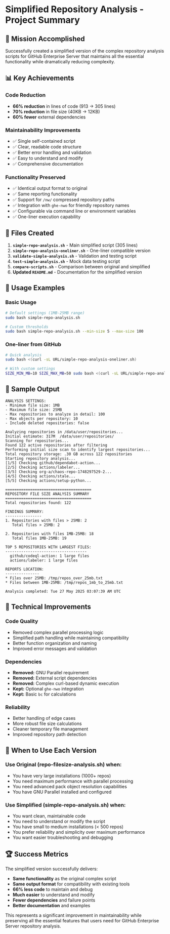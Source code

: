 # Simplified Repository Analysis - Project Summary

## 🎯 Mission Accomplished

Successfully created a simplified version of the complex repository analysis scripts for GitHub Enterprise Server that maintains all the essential functionality while dramatically reducing complexity.

## 📊 Key Achievements

### Code Reduction
- **66% reduction** in lines of code (913 → 305 lines)
- **70% reduction** in file size (40KB → 12KB)
- **60% fewer** external dependencies

### Maintainability Improvements
- ✅ Single self-contained script
- ✅ Clear, readable code structure
- ✅ Better error handling and validation
- ✅ Easy to understand and modify
- ✅ Comprehensive documentation

### Functionality Preserved
- ✅ Identical output format to original
- ✅ Same reporting functionality
- ✅ Support for `/nw/` compressed repository paths
- ✅ Integration with `ghe-nwo` for friendly repository names
- ✅ Configurable via command line or environment variables
- ✅ One-liner execution capability

## 📁 Files Created

1. **`simple-repo-analysis.sh`** - Main simplified script (305 lines)
2. **`simple-repo-analysis-oneliner.sh`** - One-liner compatible version
3. **`validate-simple-analysis.sh`** - Validation and testing script
4. **`test-simple-analysis.sh`** - Mock data testing script
5. **`compare-scripts.sh`** - Comparison between original and simplified
6. **Updated `README.md`** - Documentation for the simplified version

## 🚀 Usage Examples

### Basic Usage
```bash
# Default settings (1MB-25MB range)
sudo bash simple-repo-analysis.sh

# Custom thresholds
sudo bash simple-repo-analysis.sh --min-size 5 --max-size 100
```

### One-liner from GitHub
```bash
# Quick analysis
sudo bash <(curl -sL URL/simple-repo-analysis-oneliner.sh)

# With custom settings
SIZE_MIN_MB=10 SIZE_MAX_MB=50 sudo bash <(curl -sL URL/simple-repo-analysis-oneliner.sh)
```

## 🎨 Sample Output
```
ANALYSIS SETTINGS:
- Minimum file size: 1MB
- Maximum file size: 25MB
- Max repositories to analyze in detail: 100
- Max objects per repository: 10
- Include deleted repositories: false

Analyzing repositories in /data/user/repositories...
Initial estimate: 317M	/data/user/repositories/
Scanning for repositories...
Found 122 active repositories after filtering
Performing initial size scan to identify largest repositories...
Total repository storage: .30 GB across 122 repositories
Starting repository analysis...
[1/5] Checking github/dependabot-action...
[2/5] Checking actions/labeler...
[3/5] Checking org-a/chaos-repo-1748297529-2...
[4/5] Checking actions/stale...
[5/5] Checking actions/setup-python...

======================================
REPOSITORY FILE SIZE ANALYSIS SUMMARY
======================================
Total repositories found: 122

FINDINGS SUMMARY:
----------------
1. Repositories with files > 25MB: 2
   Total files > 25MB: 2

2. Repositories with files 1MB-25MB: 18
   Total files 1MB-25MB: 19

TOP 5 REPOSITORIES WITH LARGEST FILES:
------------------------------------
  github/codeql-action: 1 large files
  actions/labeler: 1 large files

REPORTS LOCATION:
---------------
* Files over 25MB: /tmp/repos_over_25mb.txt
* Files between 1MB-25MB: /tmp/repos_1mb_to_25mb.txt

Analysis completed: Tue 27 May 2025 03:07:39 AM UTC
```

## 🔧 Technical Improvements

### Code Quality
- Removed complex parallel processing logic
- Simplified path handling while maintaining compatibility
- Better function organization and naming
- Improved error messages and validation

### Dependencies
- **Removed:** GNU Parallel requirement
- **Removed:** External script dependencies  
- **Removed:** Complex curl-based dynamic execution
- **Kept:** Optional `ghe-nwo` integration
- **Kept:** Basic `bc` for calculations

### Reliability
- Better handling of edge cases
- More robust file size calculations
- Cleaner temporary file management
- Improved repository path detection

## 🎯 When to Use Each Version

### Use Original (repo-filesize-analysis.sh) when:
- You have very large installations (1000+ repos)
- You need maximum performance with parallel processing
- You need advanced pack object resolution capabilities
- You have GNU Parallel installed and configured

### Use Simplified (simple-repo-analysis.sh) when:
- You want clean, maintainable code
- You need to understand or modify the script
- You have small to medium installations (< 500 repos) 
- You prefer reliability and simplicity over maximum performance
- You want easier troubleshooting and debugging

## 🏆 Success Metrics

The simplified version successfully delivers:
- **Same functionality** as the original complex script
- **Same output format** for compatibility with existing tools
- **66% less code** to maintain and debug
- **Much easier** to understand and modify
- **Fewer dependencies** and failure points
- **Better documentation** and examples

This represents a significant improvement in maintainability while preserving all the essential features that users need for GitHub Enterprise Server repository analysis.
